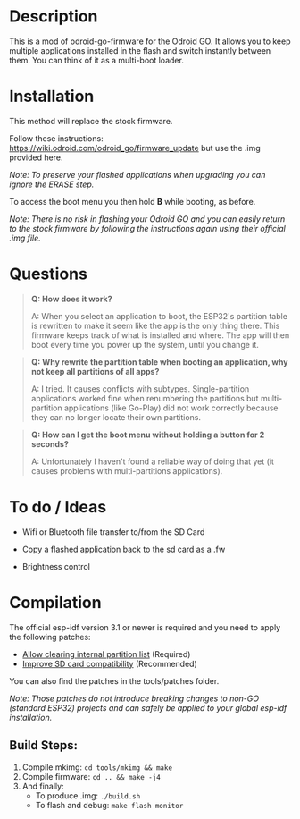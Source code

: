 # Description
This is a mod of odroid-go-firmware for the Odroid GO. It allows you to keep multiple applications installed in the flash and switch instantly between them. You can think of it as a multi-boot loader.


# Installation

This method will replace the stock firmware.

Follow these instructions: https://wiki.odroid.com/odroid_go/firmware_update but use the .img provided here.

*Note: To preserve your flashed applications when upgrading you can ignore the ERASE step.*

To access the boot menu you then hold **B** while booting, as before.

_Note: There is no risk in flashing your Odroid GO and you can easily return to the stock firmware by following the instructions again using their official .img file._


# Questions

> **Q: How does it work?**
>
> A: When you select an application to boot, the ESP32's partition table is rewritten to make it seem like the app is the only thing there. This firmware keeps track of what is installed and where. The app will then boot every time you power up the system, until you change it.

> **Q: Why rewrite the partition table when booting an application, why not keep all partitions of all apps?**
>
> A: I tried. It causes conflicts with subtypes. Single-partition applications worked fine when renumbering the partitions but multi-partition applications (like Go-Play) did not work correctly because they can no longer locate their own partitions.

> **Q: How can I get the boot menu without holding a button for 2 seconds?**
>
> A: Unfortunately I haven't found a reliable way of doing that yet (it causes problems with multi-partitions applications).


# To do / Ideas

- Wifi or Bluetooth file transfer to/from the SD Card

- Copy a flashed application back to the sd card as a .fw

- Brightness control


# Compilation
The official esp-idf version 3.1 or newer is required and you need to apply the following patches:

- [Allow clearing internal partition list](https://github.com/OtherCrashOverride/esp-idf/commit/49fbef73c300920d2f63c9afb705eefabe3dac87) (Required)
- [Improve SD card compatibility](https://github.com/OtherCrashOverride/esp-idf/commit/a83e557538a033e25c376eedac79663c9b7b75da) (Recommended)

You can also find the patches in the tools/patches folder.

_Note: Those patches do not introduce breaking changes to non-GO (standard ESP32) projects and can safely be applied to your global esp-idf installation._


## Build Steps:
1. Compile mkimg: `cd tools/mkimg && make`
2. Compile firmware: `cd .. && make -j4`
3. And finally:
   - To produce .img: `./build.sh`
   - To flash and debug: `make flash monitor`
